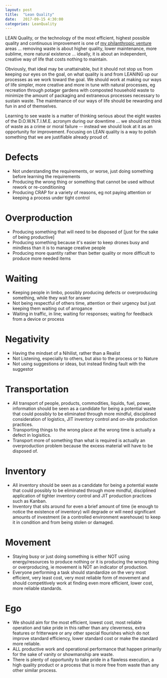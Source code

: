```yaml
---
layout: post
title:  "Lean Quality"
date:   2017-09-15 4:30:00
categories: LeanQuality
---
```


LEAN Quality, or the technology of the most efficient, highest possible quality and continuous improvement is one of [my philanthropic venture](http://markbruns.github.io/philanthropy/mvp/opensource/2017/07/15/Venture-Philanthropy.html) areas ... removing waste is about higher quality, lower maintenance, more sublime, more natural existence ... ideally, it is about an independent, creative way of life that costs nothing to maintain.

Obviously, that ideal may be unattainable, but it should not stop us from keeping our eyes on the goal, on what quality is and from LEANING up our processes as we work toward the goal. We should work at making our ways of life simpler, more creative and more in tune with natural processes, eg recreation through potager gardens with composted household waste to minimize the amount of packaging and extraneous processes necessary to sustain waste. The maintenance of our ways of life should be rewarding and fun in and of themselves.

Learning to see waste is a matter of thinking serious about the eight wastes of the D.O.W.N.T.I.M.E. acronym during our downtime ... we should not think of waste as a crime or moral failure -- instead we should look at it as an opportunity for improvement. Focusing on LEAN quality is a way to polish something that we are justifiable already proud of.  

# Defects

  * Not understanding the requirements, or worse, just doing something before learning the requirements
  * Producing the wrong thing or something that cannot be used without rework or re-conditioning
  * Producing CRAP for a variety of reasons, eg not paying attention or keeping a process under tight control

# Overproduction

  * Producing something that will need to be disposed of [just for the sake of being productive]
  * Producing something because it's easier to keep drones busy and mindless than it is to manage creative people
  * Producing more quantity rather than better quality or more difficult to produce more needed items  

# Waiting

  * Keeping people in limbo, possibly producing defects or overproducing something, while they wait for answer
  * Not being respectful of others time, attention or their urgency but just keeping them waiting out of arrogance
  * Waiting in traffic, in line; waiting for responses; waiting for feedback from a device or process  

# Negativity

  * Having the mindset of a Nihilist, rather than a Realist
  * Not Listening, especially to others, but also to the process or to Nature
  * Not using suggestions or ideas, but instead finding fault with the suggestor

# Transportation

  * All transport of people, products, commodities, liquids, fuel, power, information should be seen as a candidate for being a potential waste that could possibly to be eliminated through more mindful, disciplined consideration of logistics, JIT inventory control and on-site production practices.
  * Transporting things to the wrong place at the wrong time is actually a defect in logisitics.
  * Transport more of something than what is required is actually an overproduction problem because the excess material will have to be disposed of.

# Inventory

  * All inventory should be seen as a candidate for being a potential waste that could possibly to be eliminated through more mindful, disciplined application of tighter inventory control and JIT production practices such as Kanban.
  * Inventory that sits around for even a brief amount of time (ie enough to notice the existence of inventory) will degrade or will need significant amounts of investment (ie a controlled environment warehouse) to keep it in condition and from being stolen or damaged.

# Movement

  * Staying busy or just doing something is either NOT using energy/resources to produce nothing or it is producing the wrong thing or overproducing, ie movement is NOT an indicator of production.
  * Everyone performing a task should standardize on the very most efficient, very least cost, very most reliable form of movement and should competitively work at finding even more efficient, lower cost, more reliable standards.

# Ego

  * We should aim for the most efficient, lowest cost, most reliable operation and take pride in this rather than any cleverness, extra features or fritterware or any other special flourishes which do not improve standard efficiency, lower standard cost or make the standard more reliable.
  * ALL productive work and operational performance that happen primarily for the sake of vanity or showmanship are waste.
  * There is plenty of opportunity to take pride in a flawless execution, a high quality product or a process that is more free from waste than any other similar process.
